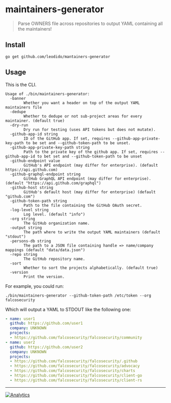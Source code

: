 # maintainers-generator

> Parse OWNERS file across repositories to output YAML containing all the maintainers!

## Install

```console
go get github.com/leodido/mantainers-generator
```

## Usage

This is the CLI.

```console
Usage of ./bin/maintainers-generator:
  -banner
        Whether you want a header on top of the output YAML maintainers file
  -dedupe
        Whether to dedupe or not sub-project areas for every maintainer. (default true)
  -dry-run
        Dry run for testing (uses API tokens but does not mutate).
  -github-app-id string
        ID of the GitHub app. If set, requires --github-app-private-key-path to be set and --github-token-path to be unset.
  -github-app-private-key-path string
        Path to the private key of the github app. If set, requires --github-app-id to bet set and --github-token-path to be unset
  -github-endpoint value
        GitHub's API endpoint (may differ for enterprise). (default https://api.github.com)
  -github-graphql-endpoint string
        GitHub GraphQL API endpoint (may differ for enterprise). (default "https://api.github.com/graphql")
  -github-host string
        GitHub's default host (may differ for enterprise) (default "github.com")
  -github-token-path string
        Path to the file containing the GitHub OAuth secret.
  -log-level string
        Log level. (default "info")
  -org string
        The GitHub organization name.
  -output string
        The path where to write the output YAML maintainers (default "stdout")
  -persons-db string
        The path to a JSON file containing handle => name/company mappings (default "data/data.json")
  -repo string
        The GitHub repository name.
  -sort
        Whether to sort the projects alphabetically. (default true)
  -version
        Print the version.
```

For example, you could run:

```console
./bin/maintainers-generator --github-token-path /etc/token --org falcosecurity
```

Which will output a YAML to STDOUT like the following one:

```yaml
- name: user1
  github: https://github.com/user1
  company: UNKNOWN
  projects:
  - https://github.com/falcosecurity/falcosecurity/community
- name: user2
  github: https://github.com/user2
  company: UNKNOWN
  projects:
  - https://github.com/falcosecurity/falcosecurity/.github
  - https://github.com/falcosecurity/falcosecurity/advocacy
  - https://github.com/falcosecurity/falcosecurity/charts
  - https://github.com/falcosecurity/falcosecurity/client-go
  - https://github.com/falcosecurity/falcosecurity/client-rs
```

---

[![Analytics](https://ga-beacon.appspot.com/UA-49657176-1/maintainers-generator?flat)](https://github.com/igrigorik/ga-beacon)